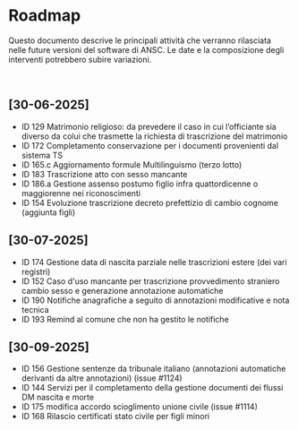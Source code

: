 # Roadmap

Questo documento descrive le principali attività che verranno rilasciata nelle future versioni del software di ANSC.
Le date e la composizione degli interventi potrebbero subire variazioni.

​
## [30-06-2025]

- ID 129 Matrimonio religioso: da prevedere il caso in cui l’officiante sia diverso da colui che trasmette la richiesta di trascrizione del matrimonio 
- ID 172 Completamento conservazione per i documenti provenienti dal sistema TS
- ID 165.c Aggiornamento formule Multilinguismo (terzo lotto)
- ID 183 Trascrizione atto con sesso mancante
- ID 186.a Gestione assenso postumo figlio infra quattordicenne o maggiorenne nei riconoscimenti
- ID 154 Evoluzione trascrizione decreto prefettizio di cambio cognome (aggiunta figli)​

## [30-07-2025]

- ID 174 Gestione data di nascita parziale nelle trascrizioni estere (dei vari registri)
- ID 152 Caso d'uso mancante per trascrizione provvedimento straniero cambio sesso e generazione annotazione automatiche
- ID 190 Notifiche anagrafiche a seguito di annotazioni modificative e nota tecnica 
- ID 193 Remind al comune che non ha gestito le notifiche 

## [30-09-2025]

- ID 156  Gestione sentenze da tribunale italiano (annotazioni automatiche derivanti da altre annotazioni) (issue #1124)
- ID 144 Servizi per il completamento della gestione documenti dei flussi DM nascita e morte
- ID 175 modifica accordo scioglimento unione civile (issue #1114)
- ID 168 Rilascio certificati stato civile per figli minori

